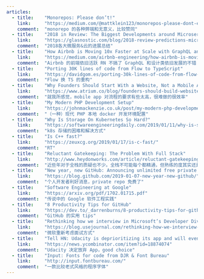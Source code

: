 ```yaml
---
articles:
  - title:    "Monorepos: Please don’t!"
    link:     "https://medium.com/@mattklein123/monorepos-please-dont-e9a279be011b"
    comment:  "monorepo 的各种弊端和无意义，比较赞同"
  - title:    "2018 in Review: The Biggest Developments around Microservices, API Gateways, Kubernetes and Service Mesh"
    link:     "https://glasnostic.com/blog/2018-review-predictions-microservices-api-gateways-kubernetes-service-mesh"
    comment:  "2018各大微服务&云的进展总结"
  - title:    "How Airbnb is Moving 10x Faster at Scale with GraphQL and Apollo"
    link:     "https://medium.com/airbnb-engineering/how-airbnb-is-moving-10x-faster-at-scale-with-graphql-and-apollo-aa4ec92d69e2"
    comment:  "Airbnb 的前端依旧活跃 RN 不搞了 GraphQL 和设计类依旧发展的不错 这篇文章比较细"
  - title:    "Porting 30K lines of code from Flow to TypeScript"
    link:     "https://davidgom.es/porting-30k-lines-of-code-from-flow-to-typescript/"
    comment:  "Flow 换 TS 的重构"
  - title:    "Why Founders Should Start With a Website, Not a Mobile App"
    link:     "https://www.atrium.co/blog/founders-should-build-website-not-mobile-app/"
    comment:  "就我所感觉，mobile app 对流程的要求有些太高，很难做的很效率"
  - title:    "My Modern PHP Development Setup"
    link:     "https://johnmackenzie.co.uk/post/my-modern-php-development-setup/"
    comment:  "（一种）现代 PHP 本地 docker 开发环境配置"
  - title:    "Why Is Storage On Kubernetes So Hard?"
    link:     "https://softwareengineeringdaily.com/2019/01/11/why-is-storage-on-kubernetes-is-so-hard/"
    comment:  "k8s 存储的困难和解决方式"
  - title:    "Is C++ fast?"
    link:     "https://zeuxcg.org/2019/01/17/is-c-fast/"
    comment:  "RT"
  - title:    "Reluctant Gatekeeping: The Problem With Full Stack"
    link:     "http://www.heydonworks.com/article/reluctant-gatekeeping-the-problem-with-full-stack"
    comment:  "近些年对于全栈的质疑也不少。全栈不可能每个都精通，但熟练的度其实还是可以有保障的"
  - title:    "New year, new GitHub: Announcing unlimited free private repos and unified Enterprise offering"
    link:     "https://blog.github.com/2019-01-07-new-year-new-github/"
    comment:  "个人开发者利好消息，private repo 免费了"
  - title:    "Software Engineering at Google"
    link:     "https://arxiv.org/pdf/1702.01715.pdf"
    comment:  "传说中的 Google 软件工程实践"
  - title:    "8 Productivity Tips for GitHub"
    link:     "https://dev.to/_darrenburns/8-productivity-tips-for-github-44kn"
    comment:  "GitHub 的实用 tips"
  - title:    "Rethinking how we interview in Microsoft’s Developer Division"
    link:     "https://blog.usejournal.com/rethinking-how-we-interview-in-microsofts-developer-division-8f404cfd075a"
    comment:  "微软重新考虑面试方式"
  - title:    "Tell HN: Udacity is deprioritizing its app and will eventually remove it"
    link:     "https://news.ycombinator.com/item?id=18874074"
    comment:  "Udacity 决定放弃 App，good choice"
  - title:    "Input: Fonts for code from DJR & Font Bureau"
    link:     "http://input.fontbureau.com/"
    comment:  "一款比较老式风格的程序字体"
---
```

